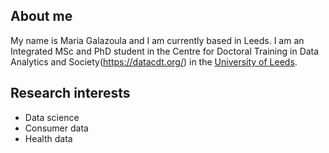 ## About me

My name is Maria Galazoula and I am currently based in Leeds. I am an Integrated MSc and PhD student in the Centre for Doctoral Training in Data Analytics and Society(https://datacdt.org/)  in the [University of Leeds](https://www.leeds.ac.uk/).



## Research interests

- Data science
- Consumer data
- Health data

